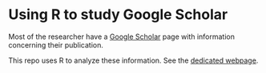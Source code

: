Using R to study Google Scholar
===================

Most of the researcher have a [Google Scholar](https://scholar.google.com) page with information concerning their publication.

This repo uses R to analyze these information. See the [dedicated webpage](https://swarnaravi.github.io/google-scholar-papers/).
